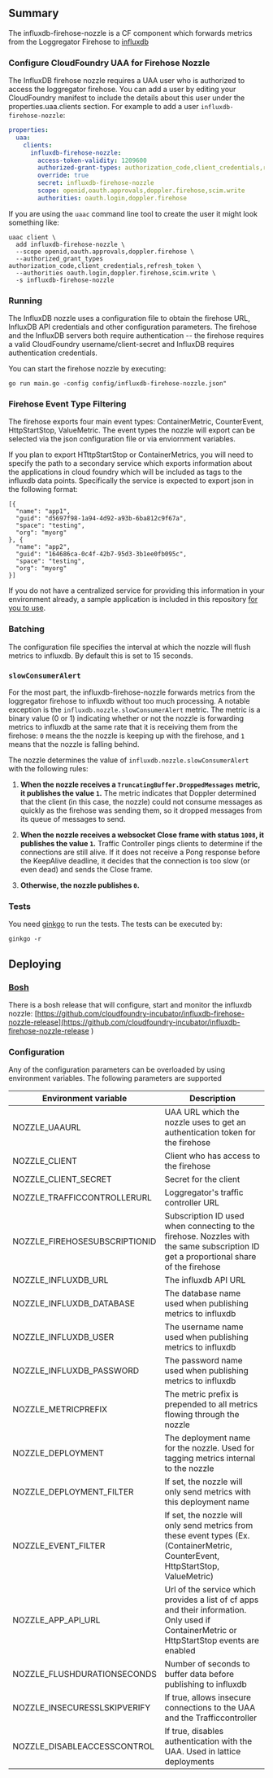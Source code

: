 ## Summary

The influxdb-firehose-nozzle is a CF component which forwards metrics from the Loggregator Firehose to [influxdb](http://github.com/influxdata/influxdb)

### Configure CloudFoundry UAA for Firehose Nozzle

The InfluxDB firehose nozzle requires a UAA user who is authorized to access the loggregator firehose. You can add a user by editing your CloudFoundry manifest to include the details about this user under the properties.uaa.clients section. For example to add a user `influxdb-firehose-nozzle`:

```yaml
properties:
  uaa:
    clients:
      influxdb-firehose-nozzle:
        access-token-validity: 1209600
        authorized-grant-types: authorization_code,client_credentials,refresh_token
        override: true
        secret: influxdb-firehose-nozzle
        scope: openid,oauth.approvals,doppler.firehose,scim.write
        authorities: oauth.login,doppler.firehose
```

If you are using the `uaac` command line tool to create the user it might look something like:

```
uaac client \
  add influxdb-firehose-nozzle \
  --scope openid,oauth.approvals,doppler.firehose \
  --authorized_grant_types authorization_code,client_credentials,refresh_token \
  --authorities oauth.login,doppler.firehose,scim.write \
  -s influxdb-firehose-nozzle
```

### Running

The InfluxDB nozzle uses a configuration file to obtain the firehose URL, InfluxDB API credentials and other configuration parameters. The firehose and the InfluxDB servers both require authentication -- the firehose requires a valid CloudFoundry username/client-secret and InfluxDB requires authentication credentials.

You can start the firehose nozzle by executing:
```
go run main.go -config config/influxdb-firehose-nozzle.json"
```

### Firehose Event Type Filtering

The firehose exports four main event types: ContainerMetric, CounterEvent, HttpStartStop, ValueMetric.  The event types the nozzle will export can be selected via the json configuration file or via enviornment variables.  

If you plan to export HTttpStartStop or ContainerMetrics, you will need to specify the path to a secondary service which exports information about the applications in cloud foundry which will be included as tags to the influxdb data points.  Specifically the service is expected to export json in the following format:
```
[{
  "name": "app1",
  "guid": "d5697f98-1a94-4d92-a93b-6ba812c9f67a",
  "space": "testing",
  "org": "myorg"
}, {
  "name": "app2",
  "guid": "164686ca-0c4f-42b7-95d3-3b1ee0fb095c",
  "space": "testing",
  "org": "myorg"
}]
```
If you do not have a centralized service for providing this information in your environment already, a sample application is included in this repository [for you to use](app-api-example).  

### Batching

The configuration file specifies the interval at which the nozzle will flush metrics to influxdb. By default this is set to 15 seconds.

### `slowConsumerAlert`
For the most part, the influxdb-firehose-nozzle forwards metrics from the loggregator firehose to influxdb without too much processing. A notable exception is the `influxdb.nozzle.slowConsumerAlert` metric. The metric is a binary value (0 or 1) indicating whether or not the nozzle is forwarding metrics to influxdb at the same rate that it is receiving them from the firehose: `0` means the the nozzle is keeping up with the firehose, and `1` means that the nozzle is falling behind.

The nozzle determines the value of `influxdb.nozzle.slowConsumerAlert` with the following rules:

1. **When the nozzle receives a `TruncatingBuffer.DroppedMessages` metric, it publishes the value `1`.** The metric indicates that Doppler determined that the client (in this case, the nozzle) could not consume messages as quickly as the firehose was sending them, so it dropped messages from its queue of messages to send.

2. **When the nozzle receives a websocket Close frame with status `1008`, it publishes the value `1`.** Traffic Controller pings clients to determine if the connections are still alive. If it does not receive a Pong response before the KeepAlive deadline, it decides that the connection is too slow (or even dead) and sends the Close frame.

3. **Otherwise, the nozzle publishes `0`.**

### Tests

You need [ginkgo](http://onsi.github.io/ginkgo/) to run the tests. The tests can be executed by:
```
ginkgo -r

```

## Deploying

### [Bosh](http://bosh.io)

There is a bosh release that will configure, start and monitor the influxdb nozzle:
[https://github.com/cloudfoundry-incubator/influxdb-firehose-nozzle-release](https://github.com/cloudfoundry-incubator/influxdb-firehose-nozzle-release
)

### Configuration 

Any of the configuration parameters can be overloaded by using environment variables. The following
parameters are supported

| Environment variable          | Description            |
|-------------------------------|------------------------|
| NOZZLE_UAAURL                 | UAA URL which the nozzle uses to get an authentication token for the firehose |
| NOZZLE_CLIENT                 | Client who has access to the firehose |
| NOZZLE_CLIENT_SECRET          | Secret for the client |
| NOZZLE_TRAFFICCONTROLLERURL   | Loggregator's traffic controller URL |
| NOZZLE_FIREHOSESUBSCRIPTIONID | Subscription ID used when connecting to the firehose. Nozzles with the same subscription ID get a proportional share of the firehose |
| NOZZLE_INFLUXDB_URL           | The influxdb API URL |
| NOZZLE_INFLUXDB_DATABASE      | The database name used when publishing metrics to influxdb |
| NOZZLE_INFLUXDB_USER          | The username name used when publishing metrics to influxdb |
| NOZZLE_INFLUXDB_PASSWORD      | The password name used when publishing metrics to influxdb |
| NOZZLE_METRICPREFIX           | The metric prefix is prepended to all metrics flowing through the nozzle |
| NOZZLE_DEPLOYMENT             | The deployment name for the nozzle. Used for tagging metrics internal to the nozzle |
| NOZZLE_DEPLOYMENT_FILTER      | If set, the nozzle will only send metrics with this deployment name |
| NOZZLE_EVENT_FILTER           | If set, the nozzle will only send metrics from these event types (Ex. (ContainerMetric, CounterEvent, HttpStartStop, ValueMetric) |
| NOZZLE_APP_API_URL            | Url of the service which provides a list of cf apps and their information. Only used if ContainerMetric or HttpStartStop events are enabled |
| NOZZLE_FLUSHDURATIONSECONDS   | Number of seconds to buffer data before publishing to influxdb |
| NOZZLE_INSECURESSLSKIPVERIFY  | If true, allows insecure connections to the UAA and the Trafficcontroller |
| NOZZLE_DISABLEACCESSCONTROL   | If true, disables authentication with the UAA. Used in lattice deployments |